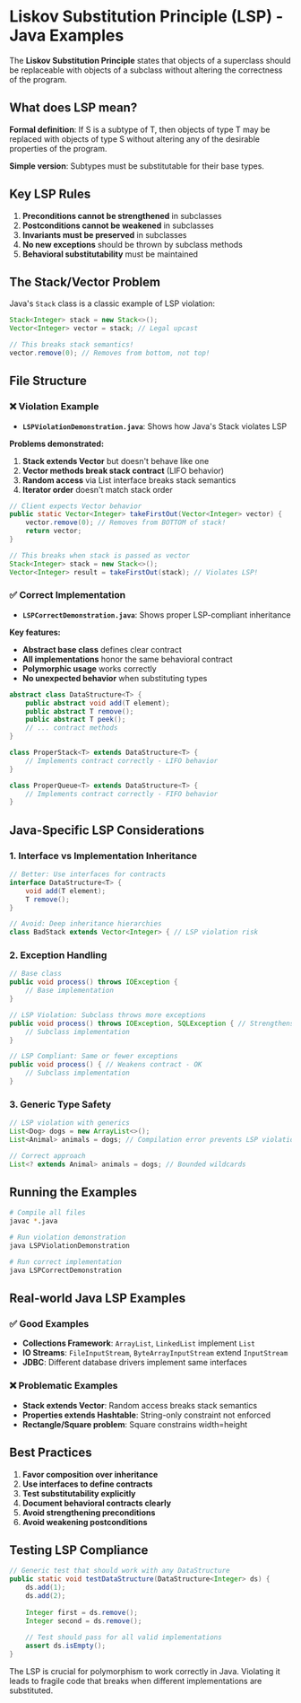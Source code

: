 # Liskov Substitution Principle (LSP) - Java Examples

The **Liskov Substitution Principle** states that objects of a superclass should be replaceable with objects of a subclass without altering the correctness of the program.

## What does LSP mean?

**Formal definition**: If S is a subtype of T, then objects of type T may be replaced with objects of type S without altering any of the desirable properties of the program.

**Simple version**: Subtypes must be substitutable for their base types.

## Key LSP Rules

1. **Preconditions cannot be strengthened** in subclasses
2. **Postconditions cannot be weakened** in subclasses  
3. **Invariants must be preserved** in subclasses
4. **No new exceptions** should be thrown by subclass methods
5. **Behavioral substitutability** must be maintained

## The Stack/Vector Problem

Java's `Stack` class is a classic example of LSP violation:

```java
Stack<Integer> stack = new Stack<>();
Vector<Integer> vector = stack; // Legal upcast

// This breaks stack semantics!
vector.remove(0); // Removes from bottom, not top!
```

## File Structure

### ❌ Violation Example

- **`LSPViolationDemonstration.java`**: Shows how Java's Stack violates LSP

**Problems demonstrated:**
1. **Stack extends Vector** but doesn't behave like one
2. **Vector methods break stack contract** (LIFO behavior)
3. **Random access** via List interface breaks stack semantics
4. **Iterator order** doesn't match stack order

```java
// Client expects Vector behavior
public static Vector<Integer> takeFirstOut(Vector<Integer> vector) {
    vector.remove(0); // Removes from BOTTOM of stack!
    return vector;
}

// This breaks when stack is passed as vector
Stack<Integer> stack = new Stack<>();
Vector<Integer> result = takeFirstOut(stack); // Violates LSP!
```

### ✅ Correct Implementation

- **`LSPCorrectDemonstration.java`**: Shows proper LSP-compliant inheritance

**Key features:**
- **Abstract base class** defines clear contract
- **All implementations** honor the same behavioral contract
- **Polymorphic usage** works correctly
- **No unexpected behavior** when substituting types

```java
abstract class DataStructure<T> {
    public abstract void add(T element);
    public abstract T remove();
    public abstract T peek();
    // ... contract methods
}

class ProperStack<T> extends DataStructure<T> {
    // Implements contract correctly - LIFO behavior
}

class ProperQueue<T> extends DataStructure<T> {
    // Implements contract correctly - FIFO behavior
}
```

## Java-Specific LSP Considerations

### 1. Interface vs Implementation Inheritance
```java
// Better: Use interfaces for contracts
interface DataStructure<T> {
    void add(T element);
    T remove();
}

// Avoid: Deep inheritance hierarchies
class BadStack extends Vector<Integer> { // LSP violation risk
```

### 2. Exception Handling
```java
// Base class
public void process() throws IOException {
    // Base implementation
}

// LSP Violation: Subclass throws more exceptions
public void process() throws IOException, SQLException { // Strengthens contract!
    // Subclass implementation
}

// LSP Compliant: Same or fewer exceptions
public void process() { // Weakens contract - OK
    // Subclass implementation
}
```

### 3. Generic Type Safety
```java
// LSP violation with generics
List<Dog> dogs = new ArrayList<>();
List<Animal> animals = dogs; // Compilation error prevents LSP violation

// Correct approach
List<? extends Animal> animals = dogs; // Bounded wildcards
```

## Running the Examples

```bash
# Compile all files
javac *.java

# Run violation demonstration
java LSPViolationDemonstration

# Run correct implementation
java LSPCorrectDemonstration
```

## Real-world Java LSP Examples

### ✅ Good Examples
- **Collections Framework**: `ArrayList`, `LinkedList` implement `List`
- **IO Streams**: `FileInputStream`, `ByteArrayInputStream` extend `InputStream`
- **JDBC**: Different database drivers implement same interfaces

### ❌ Problematic Examples
- **Stack extends Vector**: Random access breaks stack semantics
- **Properties extends Hashtable**: String-only constraint not enforced
- **Rectangle/Square problem**: Square constrains width=height

## Best Practices

1. **Favor composition over inheritance**
2. **Use interfaces to define contracts**
3. **Test substitutability explicitly**
4. **Document behavioral contracts clearly**
5. **Avoid strengthening preconditions**
6. **Avoid weakening postconditions**

## Testing LSP Compliance

```java
// Generic test that should work with any DataStructure
public static void testDataStructure(DataStructure<Integer> ds) {
    ds.add(1);
    ds.add(2);
    
    Integer first = ds.remove();
    Integer second = ds.remove();
    
    // Test should pass for all valid implementations
    assert ds.isEmpty();
}
```

The LSP is crucial for polymorphism to work correctly in Java. Violating it leads to fragile code that breaks when different implementations are substituted.